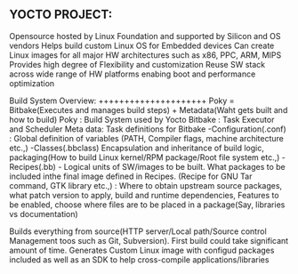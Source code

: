 YOCTO PROJECT:
--------------
Opensource hosted by Linux Foundation and supported by Silicon and OS vendors 
Helps build custom Linux OS for Embedded devices
Can create Linux images for all major HW architectures such as x86, PPC, ARM, MIPS
Provides high degree of Flexibility and customization
Reuse SW stack across wide range of HW platforms enabing boot and performance optimization

Build System Overview:
+++++++++++++++++++++
Poky = Bitbake(Executes and manages build steps) + Metadata(Waht gets built and how to build)
Poky : Build System used by Yocto
Bitbake : Task Executor and Scheduler
Meta data: Task definitions for Bitbake
	-Configuration(.conf) : Global definition of variables (PATH, Compiler flags, machine architecture etc.,)
	-Classes(.bbclass) Encapsulation and inheritance of build logic, packaging(How to build Linux kernel/RPM package/Root file system etc.,)
	-Recipes(.bb) - Logical units of SW/images to be built. What packages to be included inthe final image defined in Recipes. (Recipe for GNU Tar command, GTK library etc.,) : Where to obtain upstream source packages, what patch version to apply, build and runtime dependencies, Features to be enabled, choose where files are to be placed in a package(Say, libraries vs documentation)
	
Builds everything from source(HTTP server/Local path/Source control Management toos such as Git, Subversion). First build could take significant amount of time.
Generates Custom Linux image with configud packages included as well as an SDK to help cross-compile applications/libraries






